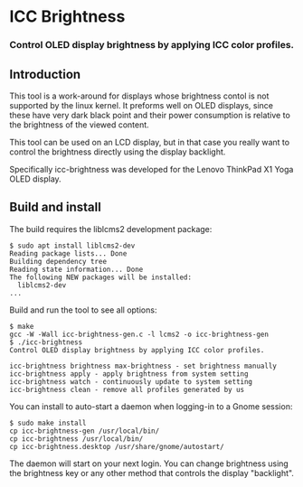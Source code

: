 # ICC Brightness

### Control OLED display brightness by applying ICC color profiles.


## Introduction

This tool is a work-around for displays whose brightness contol is not
supported by the linux kernel. It preforms well on OLED displays,
since these have very dark black point and their power consumption is
relative to the brightness of the viewed content.

This tool can be used on an LCD display, but in that case you really want
to control the brightness directly using the display backlight.

Specifically icc-brightness was developed for the
Lenovo ThinkPad X1 Yoga OLED display.


## Build and install

The build requires the liblcms2 development package:
```
$ sudo apt install liblcms2-dev 
Reading package lists... Done
Building dependency tree       
Reading state information... Done
The following NEW packages will be installed:
  liblcms2-dev
...
```

Build and run the tool to see all options:
```
$ make
gcc -W -Wall icc-brightness-gen.c -l lcms2 -o icc-brightness-gen
$ ./icc-brightness
Control OLED display brightness by applying ICC color profiles.
  
icc-brightness brightness max-brightness - set brightness manually
icc-brightness apply - apply brightness from system setting
icc-brightness watch - continuously update to system setting
icc-brightness clean - remove all profiles generated by us
```

You can install to auto-start a daemon when logging-in to a Gnome session:
```
$ sudo make install
cp icc-brightness-gen /usr/local/bin/
cp icc-brightness /usr/local/bin/
cp icc-brightness.desktop /usr/share/gnome/autostart/
```

The daemon will start on your next login.
You can change brightness using the brightness key or any other method
that controls the display "backlight".
